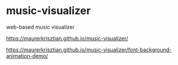 # music-visualizer
web-based music visualizer


https://maurerkrisztian.github.io/music-visualizer/


https://maurerkrisztian.github.io/music-visualizer/font-background-animation-demo/
